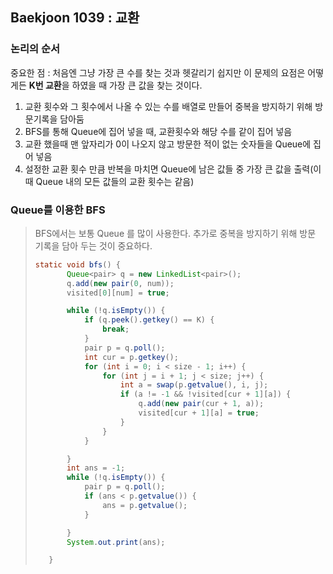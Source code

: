 

## Baekjoon 1039 : 교환

### 논리의 순서

중요한 점 : 처음엔 그냥 가장 큰 수를 찾는 것과 헷갈리기 쉽지만 이 문제의 요점은 어떻게든 **K번 교환**을 하였을 때 가장 큰 값을 찾는 것이다.

1. 교환 횟수와 그 횟수에서 나올 수 있는 수를 배열로 만들어 중복을 방지하기 위해 방문기록을 담아둠 
2. BFS를 통해 Queue에 집어 넣을 때, 교환횟수와 해당 수를 같이 집어 넣음
3. 교환 했을때 맨 앞자리가 0이 나오지 않고 방문한 적이 없는 숫자들을 Queue에 집어 넣음
4. 설정한 교환 횟수 만큼 반복을 마치면 Queue에 남은 값들 중 가장 큰 값을 출력(이 때 Queue 내의 모든 값들의 교환 횟수는 같음)

### Queue를 이용한 BFS

>BFS에서는 보통 Queue 를 많이 사용한다. 추가로 중복을 방지하기 위해 방문 기록을 담아 두는 것이 중요하다.
>
>```java
>static void bfs() {
>        Queue<pair> q = new LinkedList<pair>();
>        q.add(new pair(0, num));
>        visited[0][num] = true;
>
>        while (!q.isEmpty()) {
>            if (q.peek().getkey() == K) {
>                break;
>            }
>            pair p = q.poll();
>            int cur = p.getkey();
>            for (int i = 0; i < size - 1; i++) {
>                for (int j = i + 1; j < size; j++) {
>                    int a = swap(p.getvalue(), i, j);
>                    if (a != -1 && !visited[cur + 1][a]) {
>                        q.add(new pair(cur + 1, a));
>                        visited[cur + 1][a] = true;
>                    }
>                }
>            }
>
>        }
>        int ans = -1;
>        while (!q.isEmpty()) {
>            pair p = q.poll();
>            if (ans < p.getvalue()) {
>                ans = p.getvalue();
>            }
>
>        }
>        System.out.print(ans);
>
>    }
>```




